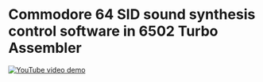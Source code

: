 # Commodore 64 SID sound synthesis control software in 6502 Turbo Assembler

[![YouTube video demo](https://img.youtube.com/vi/2O-NWhqpgJ4/0.jpg)](https://www.youtube.com/watch?v=2O-NWhqpgJ4)
